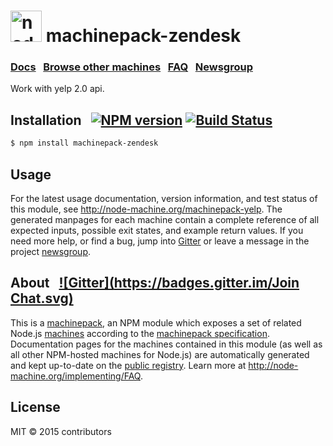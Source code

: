 <h1>
  <a href="http://node-machine.org" title="Node-Machine public registry"><img alt="node-machine logo" title="Node-Machine Project" src="http://node-machine.org/images/machine-anthropomorph-for-white-bg.png" width="50" /></a>
  machinepack-zendesk
</h1>

### [Docs](http://node-machine.org/machinepack-yelp) &nbsp; [Browse other machines](http://node-machine.org/machinepacks) &nbsp;  [FAQ](http://node-machine.org/implementing/FAQ)  &nbsp;  [Newsgroup](https://groups.google.com/forum/?hl=en#!forum/node-machine)

Work with yelp 2.0 api.


## Installation &nbsp; [![NPM version](https://github.com/johntom/machinepack-yelp.svg)](https://github.com/johntom/machinepack-yelp) [![Build Status](https://travis-ci.org/mikermcneil/machinepack-zendesk.png?branch=master)](https://travis-ci.org/mikermcneil/machinepack-yelp)

```sh
$ npm install machinepack-zendesk
```

## Usage

For the latest usage documentation, version information, and test status of this module, see <a href="http://node-machine.org/machinepack-yelp" title="Work with yelp. (for node.js)">http://node-machine.org/machinepack-yelp</a>.  The generated manpages for each machine contain a complete reference of all expected inputs, possible exit states, and example return values.  If you need more help, or find a bug, jump into [Gitter](https://gitter.im/node-machine/general) or leave a message in the project [newsgroup](https://groups.google.com/forum/?hl=en#!forum/node-machine).

## About  &nbsp; [![Gitter](https://badges.gitter.im/Join Chat.svg)](https://gitter.im/node-machine/general?utm_source=badge&utm_medium=badge&utm_campaign=pr-badge&utm_content=badge)

This is a [machinepack](http://node-machine.org/machinepacks), an NPM module which exposes a set of related Node.js [machines](http://node-machine.org/spec/machine) according to the [machinepack specification](http://node-machine.org/spec/machinepack).
Documentation pages for the machines contained in this module (as well as all other NPM-hosted machines for Node.js) are automatically generated and kept up-to-date on the <a href="http://node-machine.org" title="Public machine registry for Node.js">public registry</a>.
Learn more at <a href="http://node-machine.org/implementing/FAQ" title="Machine Project FAQ (for implementors)">http://node-machine.org/implementing/FAQ</a>.

## License

MIT &copy; 2015 contributors

